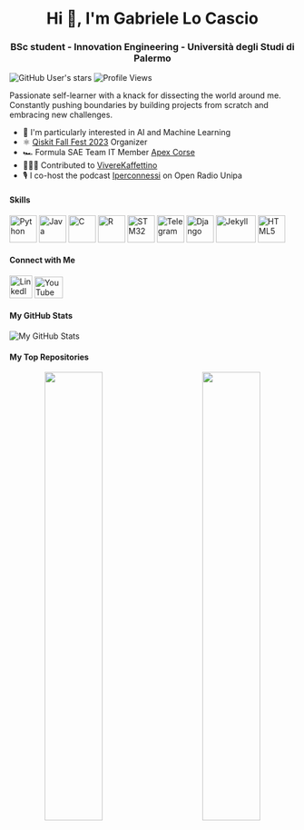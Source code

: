 <h1 align="center">Hi 👋, I'm Gabriele Lo Cascio</a></h1>
<h3 align="center">BSc student - Innovation Engineering - Università degli Studi di Palermo</h3>
<!-- <a href="https://gabro29.github.io/"> -->

![GitHub User's stars](https://img.shields.io/github/stars/Gabro29?affiliations=OWNER,COLLABORATOR&style=social) 
![Profile Views](https://komarev.com/ghpvc/?username=Gabro29)


Passionate self-learner with a knack for dissecting the world around me. Constantly pushing boundaries by building projects from scratch and embracing new challenges. 

- 🧠 I'm particularly interested in AI and Machine Learning
- ⚛ [Qiskit Fall Fest 2023](https://qiskitfallfest23-unipa.github.io/) Organizer
- 🏎 Formula SAE Team IT Member [Apex Corse](https://github.com/Formula-SAE/IT)
- 👨🏻‍💻 Contributed to [VivereKaffettino](http://github.com/VivIngInf/VivereKaffettino)
- 🎙️ I co-host the podcast [Iperconnessi](https://open.spotify.com/episode/5usKggIh03yIwrXTdahqjZ?si=9c5d1ed64a5a469e) on Open Radio Unipa

#### Skills
[<img src="https://raw.githubusercontent.com/danielcranney/readme-generator/main/public/icons/skills/python-colored.svg" width="48" height="48" alt="Python">](https://www.python.org/)
[<img src="https://raw.githubusercontent.com/danielcranney/readme-generator/main/public/icons/skills/java-colored.svg" width="48" height="48" alt="Java">](https://www.java.com/)
[<img src="https://raw.githubusercontent.com/danielcranney/readme-generator/main/public/icons/skills/c-colored.svg" width="48" height="48" alt="C">](https://en.wikipedia.org/wiki/C_(programming_language))
[<img src="https://www.r-project.org/Rlogo.png" width="48" height="48" alt="R">](https://www.r-project.org/)
[<img src="https://dl.flathub.org/repo/appstream/x86_64/icons/128x128/com.st.STM32CubeIDE.png" width="48" height="48" alt="STM32">](https://www.st.com/en/development-tools/stm32cubeide.html)
[<img src="https://upload.wikimedia.org/wikipedia/commons/8/82/Telegram_logo.svg" width="48" height="48" alt="Telegram">](https://telegram.org/)
[<img src="https://raw.githubusercontent.com/danielcranney/readme-generator/main/public/icons/skills/django-colored.svg" width="48" height="48" alt="Django">](https://www.djangoproject.com/)
[<img src="https://jekyllrb.com/img/logo-2x.png" width="70" height="48" alt="Jekyll">](https://jekyllrb.com/)
[<img src="https://raw.githubusercontent.com/danielcranney/readme-generator/main/public/icons/skills/html5-colored.svg" width="48" height="48" alt="HTML5">](https://developer.mozilla.org/en-US/docs/Web/HTML)





#### Connect with Me
[<img src="https://upload.wikimedia.org/wikipedia/commons/c/ca/LinkedIn_logo_initials.png" width="40" height="40" alt="LinkedIn">](https://www.linkedin.com/feed/?nis=true&lipi=urn%3Ali%3Apage%3Ad_flagship3_profile_view_base%3Bsx39VwReRGOL6iye2JyGbA%3D%3D)
[<img src="https://upload.wikimedia.org/wikipedia/commons/thumb/4/42/YouTube_icon_%282013-2017%29.png/240px-YouTube_icon_%282013-2017%29.png" width="50" height="38" alt="YouTube">](https://www.youtube.com/channel/UCkGvbGqYzDi3lfgtbQ_pngg)


#### My GitHub Stats
![My GitHub Stats](https://github-readme-stats.vercel.app/api?username=Gabro29&show_icons=true)

#### My Top Repositories<div width="100%" align="center">
<p align="center">
  <a href="https://github.com/Gabro29/Biliard_Torus">
    <img align="left" width="45%" src="https://github-readme-stats.vercel.app/api/pin/?username=Gabro29&repo=Biliard_Torus&title_color=0891b2&text_color=ffffff&icon_color=0891b2&bg_color=1c1917&hide_border=true&locale=en" />
  </a>
  <a href="https://github.com/Gabro29/Rubik">
    <img align="right" width="45%" src="https://github-readme-stats.vercel.app/api/pin/?username=Gabro29&repo=Rubik&title_color=0891b2&text_color=ffffff&icon_color=0891b2&bg_color=1c1917&hide_border=true&locale=en" />
  </a>
</p>

<br /><br /><br /><br /><br /><br /><br />



